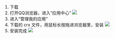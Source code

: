1. 下载
2. 打开QQ浏览器，进入“应用中心”
   ![](https://ws1.sinaimg.cn/large/006Xmmmggy1g6r89uad19j30g70bkweg.jpg)
3. 进入“管理我的应用”
4. 下载的 crx 文件，用鼠标长按拖进浏览器里，安装
   ![](https://ws2.sinaimg.cn/large/006Xmmmggy1g6r8daswzuj30pj0dujso.jpg)
5. 安装完成
   ![](https://ws4.sinaimg.cn/large/006Xmmmgly1g6r8ec6uwyj30jg093aae.jpg)